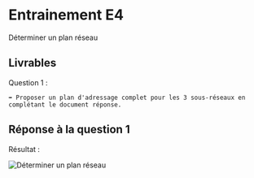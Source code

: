 # Entrainement E4

Déterminer un plan réseau

## Livrables

Question 1 :

```
➡️ Proposer un plan d'adressage complet pour les 3 sous-réseaux en complétant le document réponse.
```

## Réponse à la question 1

Résultat :

![Déterminer un plan réseau](https://i.imgur.com/LfHLX5z.png)
